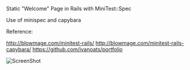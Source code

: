 Static  "Welcome" Page in Rails with MiniTest::Spec

Use of minispec and capybara

Reference:

http://blowmage.com/minitest-rails/
http://blowmage.com/minitest-rails-capybara/
https://github.com/ivanoats/portfolio

![ScreenShot](http://imgur.com/yhIoEcE.png)
